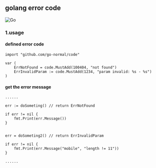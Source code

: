 ## golang error code

![Go](https://github.com/go-normal/code/workflows/Go/badge.svg)

### 1.usage

#### defined error code
```
import "github.com/go-normal/code"

var (
    ErrNotFound = code.MustAdd(100404, "not found")
    ErrInvalidParam := code.MustAdd(1234, "param invalid: %s - %s")
)

```

#### get the error message

```
......

err := doSometing() // return ErrNotFound

if err != nil {
    fmt.Print(err.Message())
}


err = doSometing2() // return ErrInvalidParam

if err != nil {
    fmt.Print(err.Message("mobile", "length != 11"))
}

......


```